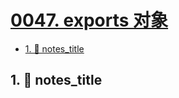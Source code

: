 # [0047. exports 对象](https://github.com/Tdahuyou/TNotes.nodejs/tree/main/notes/0047.%20exports%20%E5%AF%B9%E8%B1%A1)

<!-- region:toc -->

- [1. 📒 notes_title](#1--notes_title)

<!-- endregion:toc -->

## 1. 📒 notes_title
